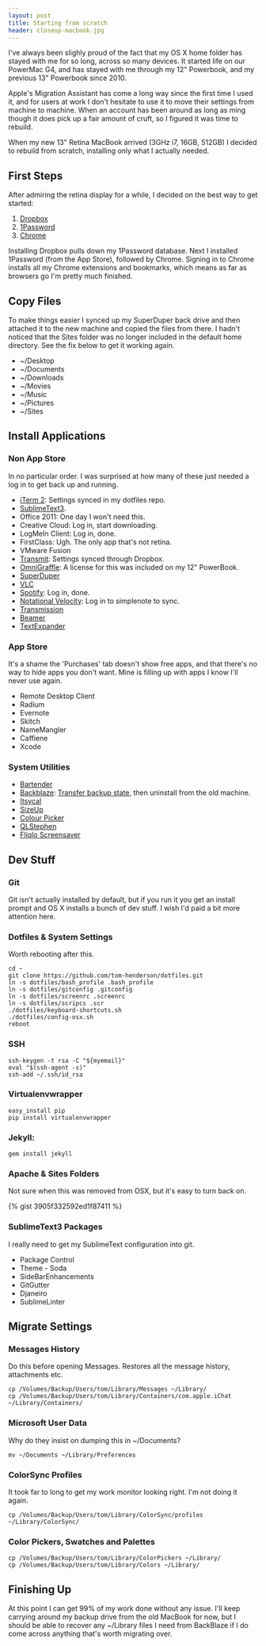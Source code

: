 ```yaml
---
layout: post
title: Starting from scratch
header: closeup-macbook.jpg
---
```


I've always been slighly proud of the fact that my OS X home folder has stayed with me for so long, across so many devices. It started life on our PowerMac G4, and has stayed with me through my 12" Powerbook, and my previous 13" Powerbook since 2010. 

Apple's Migration Assistant has come a long way since the first time I used it, and for users at work I don't hesitate to use it to move their settings from machine to machine. When an account has been around as long as ming though it does pick up a fair amount of cruft, so I figured it was time to rebuild.

When my new 13" Retina MacBook arrived (3GHz i7, 16GB, 512GB) I decided to rebuild from scratch, installing only what I actually needed. 

## First Steps

After admiring the retina display for a while, I decided on the best way to get started:

1. [Dropbox](http://www.dropbox.com)
2. [1Password](https://agilebits.com/onepassword)
3. [Chrome](https://www.google.com/chrome/browser/)

Installing Dropbox pulls down my 1Password database. Next I installed 1Password (from the App Store), followed by Chrome. Signing in to Chrome installs all my Chrome extensions and bookmarks, which means as far as browsers go I'm pretty much finished.

## Copy Files

To make things easier I synced up my SuperDuper back drive and then attached it to the new machine and copied the files from there. I hadn't noticed that the Sites folder was no longer included in the default home directory. See the fix below to get it working again.

 * ~/Desktop
 * ~/Documents
 * ~/Downloads
 * ~/Movies
 * ~/Music
 * ~/Pictures
 * ~/Sites

## Install Applications

### Non App Store

In no particular order. I was surprised at how many of these just needed a log in to get back up and running. 

 * [iTerm 2](http://iterm2.com/): Settings synced in my dotfiles repo.
 * [SublimeText3](http://www.sublimetext.com/3).
 * Office 2011: One day I won't need this.
 * Creative Cloud: Log in, start downloading.
 * LogMeIn Client: Log in, done.
 * FirstClass: Ugh. The only app that's not retina.
 * VMware Fusion
 * [Transmit](http://panic.com/transmit/): Settings synced through Dropbox.
 * [OmniGraffle](https://www.omnigroup.com/omnigraffle): A license for this was included on my 12" PowerBook.
 * [SuperDuper](http://www.shirt-pocket.com/SuperDuper/SuperDuperDescription.html)
 * [VLC](http://www.videolan.org/)
 * [Spotify](http://spotify.com/): Log in, done.
 * [Notational Velocity](http://notational.net/): Log in to simplenote to sync.
 * [Transmission](https://www.transmissionbt.com/)
 * [Beamer](http://beamer-app.com/)
 * [TextExpander](http://smilesoftware.com/TextExpander/index.html)
 
### App Store

It's a shame the 'Purchases' tab doesn't show free apps, and that there's no way to hide apps you don't want. Mine is filling up with apps I know I'll never use again.

 * Remote Desktop Client
 * Radium
 * Evernote
 * Skitch
 * NameMangler
 * Caffiene
 * Xcode

### System Utilities

 * [Bartender](http://www.macbartender.com/)
 * [Backblaze](http://backblaze.com): [Transfer backup state](https://help.backblaze.com/entries/20198082-How-do-I-install-a-new-OS-or-move-computers-and-not-have-Backblaze-upload-all-my-files-again-), then uninstall from the old machine.
 * [Itsycal](http://www.mowglii.com/itsycal/)
 * [SizeUp](http://www.irradiatedsoftware.com/sizeup/)
 * [Colour Picker](https://github.com/tom-henderson/colour-picker)
 * [QLStephen](http://whomwah.github.io/qlstephen/)
 * [Fliqlo Screensaver](http://fliqlo.com/)

## Dev Stuff

### Git

Git isn't actually installed by default, but if you run it you get an install prompt and OS X installs a bunch of dev stuff. I wish I'd paid a bit more attention here. 

### Dotfiles & System Settings

Worth rebooting after this. 

    cd ~
    git clone https://github.com/tom-henderson/dotfiles.git
    ln -s dotfiles/bash_profile .bash_profile
    ln -s dotfiles/gitconfig .gitconfig
    ln -s dotfiles/screenrc .screenrc
    ln -s dotfiles/scripcs .scr
    ./dotfiles/keyboard-shortcuts.sh
    ./dotfiles/config-osx.sh
    reboot

### SSH

    ssh-keygen -t rsa -C "${myemail}"
    eval "$(ssh-agent -s)"
    ssh-add ~/.ssh/id_rsa

### Virtualenvwrapper

    easy_install pip
    pip install virtualenvwrapper

### Jekyll:

    gem install jekyll

### Apache & Sites Folders

Not sure when this was removed from OSX, but it's easy to turn back on.

{% gist 3905f332592ed1f87411 %}

### SublimeText3 Packages

I really need to get my SublimeText configuration into git. 

 * Package Control
 * Theme - Soda
 * SideBarEnhancements
 * GitGutter
 * Djaneiro
 * SublimeLinter

## Migrate Settings

### Messages History

Do this before opening Messages. Restores all the message history, attachments etc.

    cp /Volumes/Backup/Users/tom/Library/Messages ~/Library/
    cp /Volumes/Backup/Users/tom/Library/Containers/com.apple.iChat ~/Library/Containers/

### Microsoft User Data

Why do they insist on dumping this in ~/Documents?

    mv ~/Documents ~/Library/Preferences

### ColorSync Profiles

It took far to long to get my work monitor looking right. I'm not doing it again.

    cp /Volumes/Backup/Users/tom/Library/ColorSync/profiles ~/Library/ColorSync/

### Color Pickers, Swatches and Palettes

    cp /Volumes/Backup/Users/tom/Library/ColorPickers ~/Library/
    cp /Volumes/Backup/Users/tom/Library/Colors ~/Library/

## Finishing Up

At this point I can get 99% of my work done without any issue. I'll keep carrying around my backup drive from the old MacBook for now, but I should be able to recover any ~/Library files I need from BackBlaze if I do come across anything that's worth migrating over.